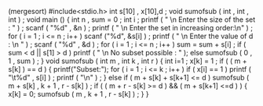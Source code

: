 (mergesort)
#include<stdio.h>
int s[10] , x[10],d ;
void sumofsub ( int , int , int ) ;
void main ()
{
int n , sum = 0 ;
int i ;
printf ( " \n Enter the size of the set : " ) ;
scanf ( "%d" , &n ) ;
printf ( " \n Enter the set in increasing order:\n" ) ;
for ( i = 1 ; i <= n ; i++ )
scanf ("%d", &s[i] ) ;
printf ( " \n Enter the value of d : \n " ) ;
scanf ( "%d" , &d ) ;
for ( i = 1 ; i <= n ; i++ )
sum = sum + s[i] ;
if ( sum < d || s[1] > d )
printf ( " \n No subset possible : " );
else
sumofsub ( 0 , 1 , sum ) ;
}
void sumofsub ( int m , int k , int r )
{
int i=1 ;
x[k] = 1 ;
if ( ( m + s[k] ) == d )
{
printf("Subset:");
for ( i = 1 ; i <= k ; i++ )
if ( x[i] == 1 )
printf ( "\t%d" , s[i] ) ;
printf ( "\n" ) ;
}
else
if ( m + s[k] + s[k+1] <= d )
sumofsub ( m + s[k] , k + 1 , r - s[k] ) ;
if ( ( m + r - s[k] >= d ) && ( m + s[k+1] <=d ) )
{
x[k] = 0;
sumofsub ( m , k + 1 , r - s[k] ) ;
}
}
